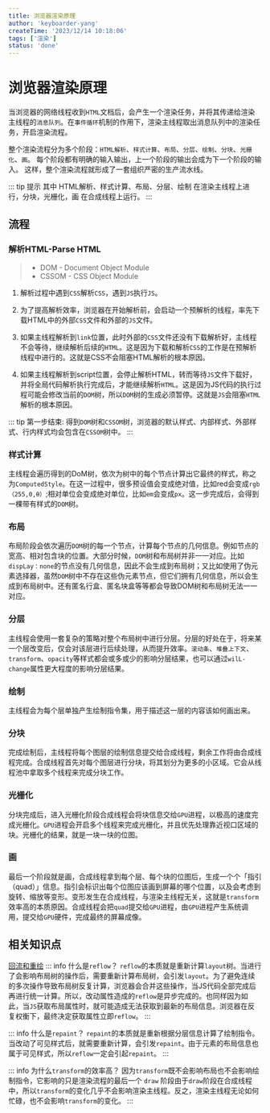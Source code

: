 ```yaml
---
title: 浏览器渲染原理
author: 'keyboarder-yang'
createTime: '2023/12/14 10:18:06'
tags: ['渲染']
status: 'done'
---
```


# 浏览器渲染原理
当浏览器的网络线程收到`HTML`文档后，会产生一个渲染任务，并将其传递给渲染主线程的`消息队列`。在`事件循环`机制的作用下，渲染主线程取出消息队列中的渲染任务，开启渲染流程。

整个渲染流程分为多个阶段：`HTML解析`、`样式计算`、`布局`、`分层`、`绘制`、`分块`、`光栅化`、`画`。 每个阶段都有明确的输入输出，上一个阶段的输出会成为下一个阶段的输入。 这样，整个渲染流程就形成了一套组织严密的生产流水线。

::: tip 提示
其中 HTML解析、样式计算、布局、分层、绘制 在渲染主线程上进行，分块，光栅化，画 在合成线程上运行。
:::

## 流程
### 解析HTML-Parse HTML
> + DOM - Document Object Module
> + CSSOM - CSS Object Module

1. 解析过程中遇到`CSS`解析`CSS`，遇到`JS`执行`JS`。

2. 为了提高解析效率，浏览器在开始解析前，会启动一个预解析的线程，率先下载HTML中的外部`CSS`文件和外部的`JS`文件。

3. 如果主线程解析到`link`位置，此时外部的`CSS`文件还没有下载解析好，主线程不会等待，继续解析后续的`HTML`。这是因为下载和解析`CSS`的工作是在预解析线程中进行的。这就是CSS不会阻塞HTML解析的根本原因。

4. 如果主线程解析到script位置，会停止解析HTML，转而等待`JS`文件下载好，并将全局代码解析执行完成后，才能继续解析`HTML`。这是因为JS代码的执行过程可能会修改当前的`DOM`树，所以`DOM`树的生成必须暂停。这就是`JS`会阻塞`HTML`解析的根本原因。

::: tip 第一步结束:
得到`DOM`树和`CSSOM`树，浏览器的默认样式、内部样式、外部样式、行内样式均会包含在`CSSOM`树中。
:::

### 样式计算
主线程会遍历得到的DoM树，依次为树中的每个节点计算出它最终的样式，称之为`ComputedStyle`。在这一过程中，很多预设值会变成绝对值，比如red会变成`rgb（255,0,θ）`;相对单位会变成绝对单位，比如`em`会变成`px`。这一步完成后，会得到一棵带有样式的`DOM`树。

### 布局
布局阶段会依次遍历`DOM`树的每一个节点，计算每个节点的几何信息。例如节点的宽高、相对包含块的位置。大部分时候，`DOM`树和布局树并非一一对应。比如`dispLay：none`的节点没有几何信息，因此不会生成到布局树；又比如使用了伪元素选择器，虽然`DOM`树中不存在这些伪元素节点，但它们拥有几何信息，所以会生成到布局树中。还有匿名行盒、匿名块盒等等都会导致DOM树和布局树无法一一对应。

### 分层
主线程会使用一套复杂的策略对整个布局树中进行分层。分层的好处在于，将来某一个层改变后，仅会对该层进行后续处理，从而提升效率。`滚动条`、`堆叠上下文`、`transform`、`opacity`等样式都会或多或少的影响分层结果，也可以通过`wilL-change`属性更大程度的影响分层结果。

### 绘制
主线程会为每个层单独产生绘制指令集，用于描述这一层的内容该如何画出来。

### 分块
完成绘制后，主线程将每个图层的绘制信息提交给合成线程，剩余工作将由合成线程完成。合成线程首先对每个图层进行分块，将其划分为更多的小区域。它会从线程池中拿取多个线程来完成分块工作。

### 光栅化
分块完成后，进入光栅化阶段合成线程会将块信息交给`GPU`进程，以极高的速度完成光栅化。`GPU`进程会开启多个线程来完成光栅化，并且优先处理靠近视口区域的块。光栅化的结果，就是一块一块的位图。

### 画 
最后一个阶段就是画，合成线程拿到每个层、每个块的位图后，生成一个个「指引（quad）」信息。指引会标识出每个位图应该画到屏幕的哪个位置，以及会考虑到旋转、缩放等变形。变形发生在合成线程，与渲染主线程无关，这就是`transform`效率高的本质原因。合成线程会把`quad`提交给`GPU`进程，由`GPU`进程产生系统调用，提交给`GPU`硬件，完成最终的屏幕成像。

## 相关知识点
[回流和重绘](./repaint-reflow.md)
::: info 什么是`reflow`？
`reflow`的本质就是重新计算`layout`树。当进行了会影响布局树的操作后，需要重新计算布局树，会引发`layout`。为了避免连续的多次操作导致布局树反复计算，浏览器会合并这些操作，当JS代码全部完成后再进行统一计算。所以，改动属性造成的`reflow`是异步完成的。也同样因为如此，当`JS`获取布局属性时，就可能造成无法获取到最新的布局信息。浏览器在反复权衡下，最终决定获取属性立即`reflow`。
:::

::: info 什么是`repaint`？
`repaint`的本质就是重新根据分层信息计算了绘制指令。当改动了可见样式后，就需要重新计算，会引发`repaint`。由于元素的布局信息也属于可见样式，所以`reflow`一定会引起`repaint`。
:::

::: info 为什么`transform`的效率高？
因为`transform`既不会影响布局也不会影响绘制指令，它影响的只是渲染流程的最后一个 `draw` 阶段由于`draw`阶段在合成线程中，所以`transform`的变化几乎不会影响渲染主线程。反之，渲染主线程无论如何忙碌，也不会影响`transform`的变化。
:::